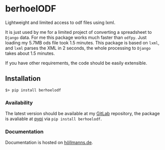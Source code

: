 # berhoelODF

Lightweight and limited access to odf files using lxml.

It is just used by me for a limited project of converting a
spreadsheet to ``Django`` data. For me this package works much faster
than ``odfpy``. Just loading my 5.7MB ods file took 1.5 minutes. This
package is based on ``lxml``, and ``lxml`` parses the XML in 2
seconds, the whole processing to ``Django`` takes about 1.5 minutes.

If you have other requirements, the code should be easily extensible.

## Installation

```console
$> pip install berhoelodf
```

### Availability

The latest version should be available at my [GitLab](<https://gitlab.com/berhoel/python/berhoelODF.git>) repository, the
package is avaliable at [pypi](<https://pypi.org/project/berhoelODF/>)
via `pip install berhoelodf`.

### Documentation

Documentation is hosted on [höllmanns.de](<https://python.höllmanns.de/berhoelODF/>).
